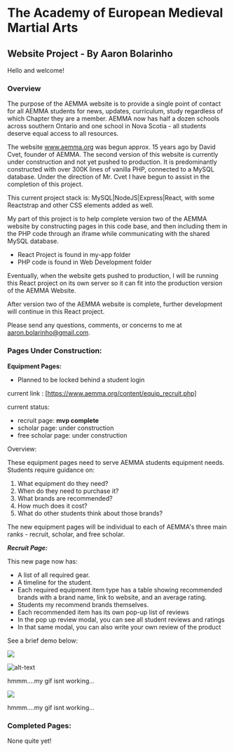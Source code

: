 # The Academy of European Medieval Martial Arts

## Website Project - By Aaron Bolarinho

Hello and welcome!

### Overview

The purpose of the AEMMA website is to provide a single point of contact for all AEMMA students for news, updates, curriculum, study regardless of which Chapter they are a member. AEMMA now has half a dozen schools across southern Ontario and one school in Nova Scotia - all students deserve equal access to all resources.

The website www.aemma.org was begun approx. 15 years ago by David Cvet, founder of AEMMA. The second version of this website is currently under construction and not yet pushed to production. It is predominantly constructed with over 300K lines of vanilla PHP, connected to a MySQL database. Under the direction of Mr. Cvet I have begun to assist in the completion of this project. 

This current project stack is: MySQL|NodeJS|Express|React, with some Reactstrap and other CSS elements added as well.

My part of this project is to help complete version two of the AEMMA website by constructing pages in this code base, and then including them in the PHP code through an iframe while communicating with the shared MySQL database.

 - React Project is found in my-app folder
 - PHP code is found in Web Development folder

Eventually, when the website gets pushed to production, I will be running this React project on its own server so it can fit into the production version of the AEMMA Website.

After version two of the AEMMA website is complete, further development will continue in this React project.

Please send any questions, comments, or concerns to me at aaron.bolarinho@gmail.com.

###  Pages Under Construction:

**Equipment Pages:**
- Planned to be locked behind a student login

current link : [https://www.aemma.org/content/equip_recruit.php]

current status:

 - recruit page: **mvp complete**
 - scholar page: under construction
 - free scholar page: under construction

Overview:

These equipment pages need to serve AEMMA students equipment needs. Students require guidance on: 

1. What equipment do they need?
2. When do they need to purchase it?
3. What brands are recommended?
4. How much does it cost?
5. What do other students think about those brands?

The new equipment pages will be individual to each of AEMMA's three main ranks - recruit, scholar, and free scholar.

***Recruit Page:***

This new page now has:

 - A list of all required gear.
 - A timeline for the student.
 - Each required equipment item type has a table showing recommended brands with a brand name, link to website, and an average rating.
 - Students my recommend brands themselves.
 - Each recommended item has its own pop-up list of reviews
 - In the pop up review modal, you can see all student reviews and ratings
 - In that same modal, you can also write your own review of the product

See a brief demo below:

![](https://media.giphy.com/media/Q8b4YlbY9DnlWSMdrl/giphy.gif)

![alt-text](https://github.com/AaronBolarinho/aemma/blob/master/my-app/src/css/ezgif.com-optimize.gif)

hmmm....my gif isnt working...


![](https://media.giphy.com/media/fxSeKIIiI7M9e80k8W/giphy.gif)

hmmm....my gif isnt working...





### Completed Pages:

None quite yet!
